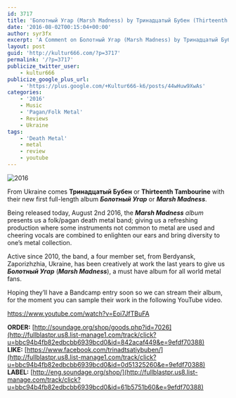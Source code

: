 ```yaml
---
id: 3717
title: 'Болотный Угар (Marsh Madness) by Тринадцатый Бубен (Thirteenth Tambourine) &#8211; A Comment'
date: '2016-08-02T00:15:04+00:00'
author: syr3fx
excerpt: 'A Comment on Болотный Угар (Marsh Madness) by Тринадцатый Бубен (Thirteenth Tambourine) (2016). '
layout: post
guid: 'http://kultur666.com/?p=3717'
permalink: '/?p=3717'
publicize_twitter_user:
    - kultur666
publicize_google_plus_url:
    - 'https://plus.google.com/+Kultur666-k6/posts/44wHuw9XwAs'
categories:
    - '2016'
    - Music
    - 'Pagan/Folk Metal'
    - Reviews
    - Ukraine
tags:
    - 'Death Metal'
    - metal
    - review
    - youtube
---
```


![2016](http://localhost:8080/wp-content/uploads/2016/07/2016.jpg)

From Ukraine comes **Тринадцатый Бубен** or **Thirteenth Tambourine** with their new first full-length album ***Болотный Угар*** or ***Marsh Madness***.

Being released today, August 2nd 2016, the ***Marsh Madness** album* presents us a folk/pagan death metal band; giving us a refreshing production where some instruments not common to metal are used and cheering vocals are combined to enlighten our ears and bring diversity to one’s metal collection.

Active since 2010, the band, a four member set, from Berdyansk, Zaporizhzhia, Ukraine, has been creatively at work the last years to give us ***Болотный Угар*** (***Marsh Madness***), a must have album for all world metal fans.

Hoping they’ll have a Bandcamp entry soon so we can stream their album, for the moment you can sample their work in the following YouTube video.

https://www.youtube.com/watch?v=Eoi7JfTBuFA

**ORDER:** [http://soundage.org/shop/goods.php?id=7026](http://fullblastpr.us8.list-manage1.com/track/click?u=bbc94b4fb82edbcbb6939bcd0&id=842acaf449&e=9efdf70388)  
**LIKE:** [https://www.facebook.com/trinadtsatiybuben/](http://fullblastpr.us8.list-manage1.com/track/click?u=bbc94b4fb82edbcbb6939bcd0&id=0d51325260&e=9efdf70388)  
**LABEL:** [http://eng.soundage.org/shop/](http://fullblastpr.us8.list-manage.com/track/click?u=bbc94b4fb82edbcbb6939bcd0&id=61b5751b60&e=9efdf70388)
